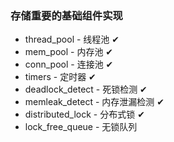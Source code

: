 ### 存储重要的基础组件实现
- thread_pool - 线程池 ✔
- mem_pool - 内存池 ✔
- conn_pool - 连接池 ✔
- timers - 定时器 ✔
- deadlock_detect - 死锁检测 ✔
- memleak_detect - 内存泄漏检测 ✔
- distributed_lock - 分布式锁 ✔
- lock_free_queue - 无锁队列 
